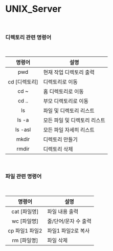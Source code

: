# UNIX_Server
<br>

### 디렉토리 관련 명령어
<br>

|명령어|설명|
|:---:|---|
|pwd|현재 작업 디렉토리 출력|
|cd [디렉토리] |디렉토리로 이동|
|cd ~ |홈 디렉토리로 이동 |
|cd .. |부모 디렉토리로 이동 |
|ls |파일 및 디렉토리 리스트|
|ls -a |모든 파일 및 디렉토리 리스트|
|ls -asl |모든 파일 자세히 리스트|
|mkdir |디렉토리 만들기 |
|rmdir |디렉토리 삭제 |
<br>

### 파일 관련 명령어
<br>

|명령어|설명|
|:---:|---|
|cat [파일명]|파일 내용 출력|
|wc [파일명] |줄/단어/문자 수 출력|
|cp 파일1 파일2 |파일1 파일2로 복사 |
|rm [파일명]|파일 삭제 |
